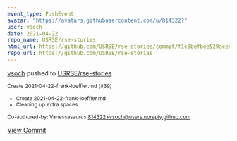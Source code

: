 ```yaml
---
event_type: PushEvent
avatar: "https://avatars.githubusercontent.com/u/814322?"
user: vsoch
date: 2021-04-22
repo_name: USRSE/rse-stories
html_url: https://github.com/USRSE/rse-stories/commit/f1c8befbee529ace82875051d5a14785857d9801
repo_url: https://github.com/USRSE/rse-stories
---
```


<a href='https://github.com/vsoch' target='_blank'>vsoch</a> pushed to <a href='https://github.com/USRSE/rse-stories' target='_blank'>USRSE/rse-stories</a>

<small>Create 2021-04-22-frank-loeffler.md (#39)

* Create 2021-04-22-frank-loeffler.md
* Cleaning up extra spaces

Co-authored-by: Vanessasaurus <814322+vsoch@users.noreply.github.com></small>

<a href='https://github.com/USRSE/rse-stories/commit/f1c8befbee529ace82875051d5a14785857d9801' target='_blank'>View Commit</a>